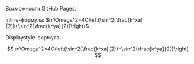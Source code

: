 Возможности GitHub Pages.

Inline-формула: $m\Omega^2=4C\left(\sin^2(\frac{k^xa}{2})+\sin^2(\frac{k^ya}{2})\right)$

Displaystyle-формула:

$$
m\Omega^2=4C\left(\sin^2(\frac{k^xa}{2})+\sin^2(\frac{k^ya}{2})\right)
$$


<!--
<script type="text/x-mathjax-config">
MathJax.Hub.Config({
    tex2jax: {
        inlineMath: [['$','$'], ['\\(','\\)']],
        processEscapes: true
    }
});
</script>
<script src="https://cdnjs.cloudflare.com/ajax/libs/mathjax/2.7.0/MathJax.js?config=TeX-AMS-MML_HTMLorMML" type="text/javascript"></script>
-->